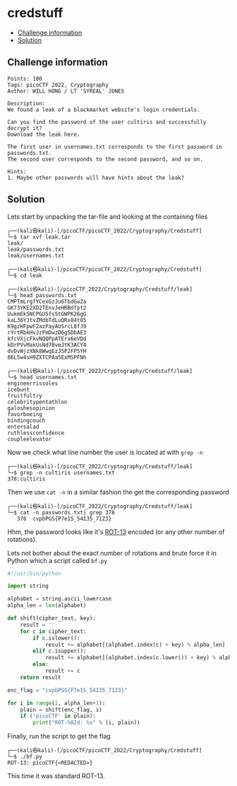 # credstuff

- [Challenge information](credstuff.md#challenge-information)
- [Solution](credstuff.md#solution)

## Challenge information
```
Points: 100
Tags: picoCTF 2022, Cryptography
Author: WILL HONG / LT 'SYREAL' JONES

Description:
We found a leak of a blackmarket website's login credentials. 

Can you find the password of the user cultiris and successfully decrypt it?
Download the leak here.

The first user in usernames.txt corresponds to the first password in passwords.txt. 
The second user corresponds to the second password, and so on.

Hints:
1. Maybe other passwords will have hints about the leak?
```

## Solution

Lets start by unpacking the tar-file and looking at the containing files
```
┌──(kali㉿kali)-[/picoCTF/picoCTF_2022/Cryptography/Credstuff]
└─$ tar xvf leak.tar 
leak/
leak/passwords.txt
leak/usernames.txt
  
┌──(kali㉿kali)-[/picoCTF/picoCTF_2022/Cryptography/Credstuff]
└─$ cd leak                  
                                                                                                                                
┌──(kali㉿kali)-[/picoCTF_2022/Cryptography/Credstuff/leak]
└─$ head passwords.txt 
CMPTmLrgfYCexGzJu6TbdGwZa
GK73YKE2XD2TEnvJeHRBdfpt2
UukmEk5NCPGUSfs5tGWPK26gG
kaL36YJtvZMdbTdLuQRx84t85
K9gzHFpwF2azPayAUSrcL8fJ9
rYrtRbkHvJzPmDwzD6gSDbAE3
kfcVXjcFkvNQQPpATErx6eVDd
kDrPVvMakUsNd7BvmJtK3ACY4
dvDvWjzXNk8WwqEzJ5P2FP5YH
86L5w4sH9ZXTCPAa5ExMSPFNh
                                                                                                  
┌──(kali㉿kali)-[/picoCTF_2022/Cryptography/Credstuff/leak]
└─$ head usernames.txt 
engineerrissoles
icebunt
fruitfultry
celebritypentathlon
galoshesopinion
favorboeing
bindingcouch
entersalad
ruthlessconfidence
coupleelevator
```

Now we check what line number the user is located at with `grep -n`
```
┌──(kali㉿kali)-[/picoCTF_2022/Cryptography/Credstuff/leak]
└─$ grep -n cultiris usernames.txt 
378:cultiris
```

Then we use `cat -n` in a similar fashion the get the corresponding password
```
┌──(kali㉿kali)-[/picoCTF_2022/Cryptography/Credstuff/leak]
└─$ cat -n passwords.txt| grep 378
   378  cvpbPGS{P7e1S_54I35_71Z3}
```

Hhm, the password looks like it's [ROT-13](https://en.wikipedia.org/wiki/ROT13) encoded (or any other number of rotations).

Lets not bother about the exact number of rotations and brute force it in Python which a script called `bf.py`
```python
#!/usr/bin/python

import string

alphabet = string.ascii_lowercase
alpha_len = len(alphabet)

def shift(cipher_text, key):
    result = ''
    for c in cipher_text:
        if c.islower():
            result += alphabet[(alphabet.index(c) + key) % alpha_len]
        elif c.isupper():
            result += alphabet[(alphabet.index(c.lower()) + key) % alpha_len].upper()
        else:
            result += c
    return result

enc_flag = "cvpbPGS{P7e1S_54I35_71Z3}"

for i in range(1, alpha_len+1):
    plain = shift(enc_flag, i)
    if ('picoCTF' in plain):
        print("ROT-%02d: %s" % (i, plain))

```

Finally, run the script to get the flag
```
┌──(kali㉿kali)-[/picoCTF/picoCTF_2022/Cryptography/Credstuff]
└─$ ./bf.py 
ROT-13: picoCTF{<REDACTED>}

```

This time it was standard ROT-13.

